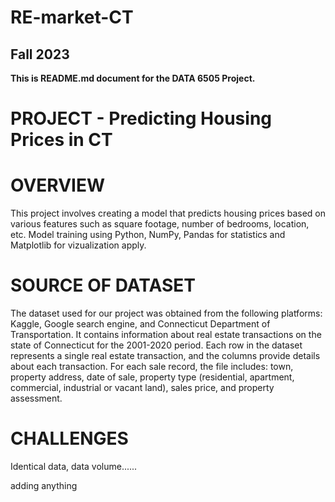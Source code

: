 # RE-market-CT
## Fall 2023    
__This is README.md document for the DATA 6505 Project.__ 

# PROJECT - Predicting Housing Prices in CT

# OVERVIEW

This project involves creating a model that predicts housing prices based on various features such as square footage, number of bedrooms, location, etc. Model training using Python, NumPy, Pandas for statistics and Matplotlib for vizualization apply. 

# SOURCE OF DATASET

The dataset used for our project was obtained from the following platforms: Kaggle, Google search engine, and Connecticut Department of Transportation. It contains information about real estate transactions on the state of Connecticut for the 2001-2020 period. Each row in the dataset represents a single real estate transaction, and the columns provide details about each transaction. For each sale record, the file includes: town, property address, date of sale, property type (residential, apartment, commercial, industrial or vacant land), sales price, and property assessment.

# CHALLENGES

Identical data, data volume......


adding anything
